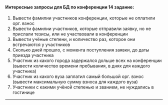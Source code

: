 #### Интересные запросы для БД по конференции 14 задание:

1. Вывести фамилии участников конференции, которые не оплатили орг. взнос
2. Вывести фамилии участников, которые отправили заявку, но не прислали тезисы, или не участвовали в конференции
3. Вывести учёные степени, и количество раз, которое они встречаются у участников
4. Сколько дней прошло, с момента поступления заявки, до даты приезда участника
5. Участник из какого города задержался дольше всех на конференции (вывести количество времени пребывания, в днях для каждого участника)
6. Участник из какого вуза заплатил самый большой орг. взнос (вывести максимальную сумму взноса для каждого вуза)
7. Участники с какими учёной степенью и званием, не нуждались в гостинице

---

